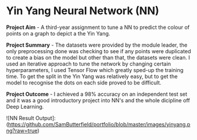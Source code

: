 # Yin Yang Neural Network (NN)

**Project Aim** - A third-year assignment to tune a NN to predict the colour of points on a graph to depict a the Yin Yang.


**Project Summary** - The datasets were provided by the module leader, the only preprocessing done was checking to see if any points were duplicated to create a bias on the model but other than that, the datasets were clean. I used an iterative approach to tune the network by changing certain hyperparameters, I used Tensor Flow which greatly sped-up the training time. To get the split in the Yin Yang was relatively easy, but to get the model to recognise the dots on each side proved to be difficult.


**Project Outcome** - I achieved a 98% accuracy on an independent test set and it was a good introductory project into NN's and the whole dicipline off Deep Learning.

![NN Result Output]:(https://github.com/SamButterfield/portfolio/blob/master/images/yinyang.png?raw=true)
